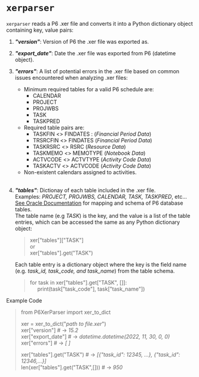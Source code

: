 # `xerparser`

`xerparser` reads a P6 .xer file and converts it into a Python dictionary object containing key, value pairs:
1. ***"version"***: Version of P6 the .xer file was exported as.
2. ***"export_date"***: Date the .xer file was exported from P6 (datetime object).
3. ***"errors"***: A list of potential errors in the .xer file based on common issues encountered when analyzing .xer files:  
    - Minimum required tables for a valid P6 schedule are:
      - CALENDAR
      - PROJECT
      - PROJWBS
      - TASK
      - TASKPRED
    - Required table pairs are:
      - TASKFIN <> FINDATES : (*Financial Period Data*)
      - TRSRCFIN <> FINDATES (*Financial Period Data*)
      - TASKRSRC <> RSRC (*Resource Data*)
      - TASKMEMO <> MEMOTYPE (*Notebook Data*)
      - ACTVCODE <> ACTVTYPE (*Activity Code Data*)
      - TASKACTV <> ACTVCODE (*Activity Code Data*)
    - Non-existent calendars assigned to activities.  
    <br>
4. ***"tables"***: Dictionay of each table included in the .xer file.  
    Examples: *PROJECT, PROJWBS, CALENDAR, TASK, TASKPRED*, etc... [See Oracle Documentation]( https://docs.oracle.com/cd/F25600_01/English/Mapping_and_Schema/xer_import_export_data_map_project/index.htm) for mapping and schema of P6 database tables.  
    The table name (e.g *TASK*) is the key, and the value is a list of the table entries, which can be accessed the same as any Python dictionary object:  
    
    >xer["tables"]["TASK"]  
    >or  
    >xer["tables"].get("TASK")  

   Each table entry is a dictionary object where the key is the field name (e.g. *task_id, task_code, and task_name*) from the table schema.

   >for task in xer["tables"].get["TASK", []]:  
   >&nbsp;&nbsp;&nbsp;&nbsp; print(task["task_code"], task["task_name"])

Example Code
>from P6XerParser import xer_to_dict  
>
>xer = xer_to_dict("*path to file.xer*")  
>xer["version"]  # -> *15.2*  
>xer["export_date"]  # -> *datetime.datetime(2022, 11, 30, 0, 0)*  
>xer["errors"]  # -> *[ ]*  
>
>xer["tables"].get("TASK")  # -> *[{"task_id": 12345, ...}, {"task_id": 12346,...}]*  
>len(xer["tables"].get("TASK",[]))  # -> *950* 